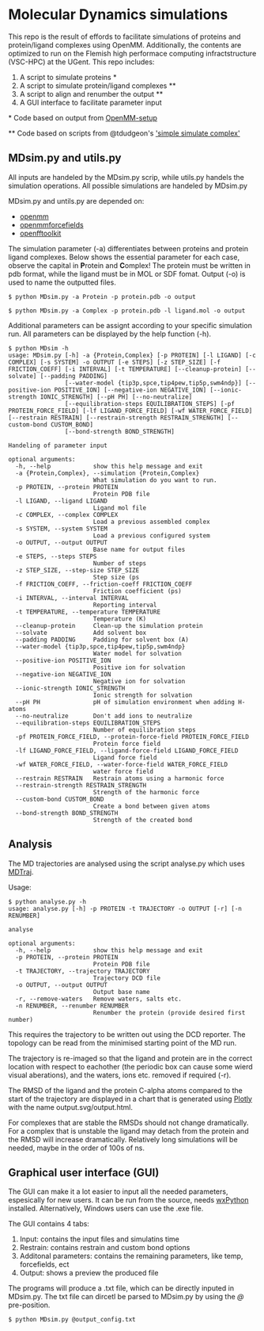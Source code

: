 # Molecular Dynamics simulations

This repo is the result of effords to facilitate simulations of proteins and protein/ligand complexes using OpenMM. Additionally, the contents are optimized to run on the Flemish high performace computing infractstructure (VSC-HPC) at the UGent.
This repo includes:
1. A script to simulate proteins *
2. A script to simulate protein/ligand complexes **
3. A script to align and renumber the output **
4. A GUI interface to facilitate parameter input

\* Code based on output from [OpenMM-setup](https://github.com/openmm/openmm-setup.git)

** Code based on scripts from @tdudgeon's ['simple simulate complex'](https://github.com/tdudgeon/simple-simulate-complex.git)

## MDsim.py and utils.py

All inputs are handeled by the MDsim.py scrip, while utils.py handels the simulation operations. All possible simulations are handeled by MDsim.py

MDsim.py and untils.py are depended on:
* [openmm](https://openmm.org)
* [openmmforcefields](https://github.com/openmm/openmmforcefields/tree/main)
* [openfftoolkit](https://github.com/openforcefield/openff-toolkit/tree/main)

The simulation parameter (-a) differentiates between proteins and protein ligand complexes. Below shows the essential parameter for each case, observe the capital in **P**rotein and **C**omplex! The protein must be written in pdb format, while the ligand must be in MOL or SDF fomat. Output (-o) is used to name the outputted files.
```
$ python MDsim.py -a Protein -p protein.pdb -o output 
```
```
$ python MDsim.py -a Complex -p protein.pdb -l ligand.mol -o output 
```
Additional parameters can be assignt according to your specific simulation run. All parameters can be displayed by the help function (-h).
```
$ python MDsim -h
usage: MDsim.py [-h] -a {Protein,Complex} [-p PROTEIN] [-l LIGAND] [-c COMPLEX] [-s SYSTEM] -o OUTPUT [-e STEPS] [-z STEP_SIZE] [-f FRICTION_COEFF] [-i INTERVAL] [-t TEMPERATURE] [--cleanup-protein] [--solvate] [--padding PADDING]
                [--water-model {tip3p,spce,tip4pew,tip5p,swm4ndp}] [--positive-ion POSITIVE_ION] [--negative-ion NEGATIVE_ION] [--ionic-strength IONIC_STRENGTH] [--pH PH] [--no-neutralize]
                [--equilibration-steps EQUILIBRATION_STEPS] [-pf PROTEIN_FORCE_FIELD] [-lf LIGAND_FORCE_FIELD] [-wf WATER_FORCE_FIELD] [--restrain RESTRAIN] [--restrain-strength RESTRAIN_STRENGTH] [--custom-bond CUSTOM_BOND]        
                [--bond-strength BOND_STRENGTH]

Handeling of parameter input

optional arguments:
  -h, --help            show this help message and exit
  -a {Protein,Complex}, --simulation {Protein,Complex}
                        What simulation do you want to run.
  -p PROTEIN, --protein PROTEIN
                        Protein PDB file
  -l LIGAND, --ligand LIGAND
                        Ligand mol file
  -c COMPLEX, --complex COMPLEX
                        Load a previous assembled complex
  -s SYSTEM, --system SYSTEM
                        Load a previous configured system
  -o OUTPUT, --output OUTPUT
                        Base name for output files
  -e STEPS, --steps STEPS
                        Number of steps
  -z STEP_SIZE, --step-size STEP_SIZE
                        Step size (ps
  -f FRICTION_COEFF, --friction-coeff FRICTION_COEFF
                        Friction coefficient (ps)
  -i INTERVAL, --interval INTERVAL
                        Reporting interval
  -t TEMPERATURE, --temperature TEMPERATURE
                        Temperature (K)
  --cleanup-protein     Clean-up the simulation protein
  --solvate             Add solvent box
  --padding PADDING     Padding for solvent box (A)
  --water-model {tip3p,spce,tip4pew,tip5p,swm4ndp}
                        Water model for solvation
  --positive-ion POSITIVE_ION
                        Positive ion for solvation
  --negative-ion NEGATIVE_ION
                        Negative ion for solvation
  --ionic-strength IONIC_STRENGTH
                        Ionic strength for solvation
  --pH PH               pH of simulation environment when adding H-atoms
  --no-neutralize       Don't add ions to neutralize
  --equilibration-steps EQUILIBRATION_STEPS
                        Number of equilibration steps
  -pf PROTEIN_FORCE_FIELD, --protein-force-field PROTEIN_FORCE_FIELD
                        Protein force field
  -lf LIGAND_FORCE_FIELD, --ligand-force-field LIGAND_FORCE_FIELD
                        Ligand force field
  -wf WATER_FORCE_FIELD, --water-force-field WATER_FORCE_FIELD
                        water force field
  --restrain RESTRAIN   Restrain atoms using a harmonic force
  --restrain-strength RESTRAIN_STRENGTH
                        Strength of the harmonic force
  --custom-bond CUSTOM_BOND
                        Create a bond between given atoms
  --bond-strength BOND_STRENGTH
                        Strength of the created bond
```

## Analysis

The MD trajectories are analysed using the script analyse.py which uses [MDTraj](http://mdtraj.org/).

Usage:
```
$ python analyse.py -h
usage: analyse.py [-h] -p PROTEIN -t TRAJECTORY -o OUTPUT [-r] [-n RENUMBER]

analyse

optional arguments:
  -h, --help            show this help message and exit
  -p PROTEIN, --protein PROTEIN
                        Protein PDB file
  -t TRAJECTORY, --trajectory TRAJECTORY
                        Trajectory DCD file
  -o OUTPUT, --output OUTPUT
                        Output base name
  -r, --remove-waters   Remove waters, salts etc.
  -n RENUMBER, --renumber RENUMBER
                        Renumber the protein (provide desired first number)
```
This requires the trajectory to be written out using the DCD reporter. The topology can be read from the minimised
starting point of the MD run.

The trajectory is  re-imaged so that the ligand and protein are in the correct location with respect to eachother (the periodic
box can cause some wierd visual aberations), and the waters, ions etc. removed if required (-r).

The RMSD of the ligand and the protein C-alpha atoms compared to the start of the trajectory are displayed in a chart
that is generated using [Plotly](https://plotly.com/graphing-libraries/) with the name output.svg/output.html.

For complexes that are stable the RMSDs should not change dramatically. For a complex that is unstable the ligand may 
detach from the protein and the RMSD will increase dramatically. Relatively long simulations will be needed, maybe in the 
order of 100s of ns.

## Graphical user interface (GUI)

The GUI can make it a lot easier to input all the needed parameters, espesically for new users.
It can be run from the source, needs [wxPython](https://wxpython.org/index.html) installed. Alternatively, Windows users can use the .exe file.

The GUI contains 4 tabs:
1. Input: contains the input files and simulatins time
2. Restrain: contains restrain and custom bond options
3. Additonal parameters: contains the remaining parameters, like temp, forcefields, ect
4. Output: shows a preview the produced file

The programs will produce a .txt file, which can be directly inputed in MDsim.py. The txt file can dircetl be parsed to MDsim.py by using the *@* pre-position.
```
$ python MDsim.py @output_config.txt
```
